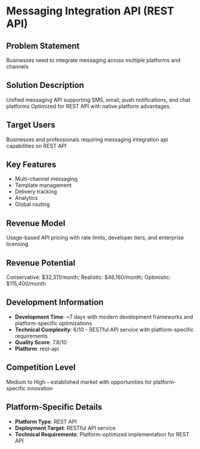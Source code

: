 # Messaging Integration API (REST API)

## Problem Statement
Businesses need to integrate messaging across multiple platforms and channels

## Solution Description
Unified messaging API supporting SMS, email, push notifications, and chat platforms Optimized for REST API with native platform advantages.

## Target Users
Businesses and professionals requiring messaging integration api capabilities on REST API

## Key Features
- Multi-channel messaging
- Template management
- Delivery tracking
- Analytics
- Global routing

## Revenue Model
Usage-based API pricing with rate limits, developer tiers, and enterprise licensing

## Revenue Potential
Conservative: $32,311/month; Realistic: $46,160/month; Optimistic: $115,400/month

## Development Information
- **Development Time**: ~7 days with modern development frameworks and platform-specific optimizations
- **Technical Complexity**: 6/10 - RESTful API service with platform-specific requirements
- **Quality Score**: 7.8/10
- **Platform**: rest-api

## Competition Level
Medium to High - established market with opportunities for platform-specific innovation

## Platform-Specific Details
- **Platform Type**: REST API
- **Deployment Target**: RESTful API service
- **Technical Requirements**: Platform-optimized implementation for REST API
